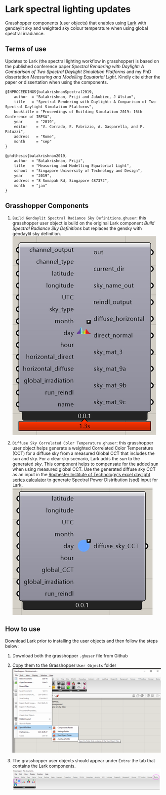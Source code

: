 # Lark spectral lighting updates
Grasshopper components (user objects) that enables using [Lark](https://faculty.washington.edu/inanici/Lark/Lark_home_page.html) with gendaylit sky and weighted sky colour temperature when using global spectral irradiance.

## Terms of use
Updates to Lark (the spectral lighting workflow in grasshopper) is based on the published conference paper *Spectral Rendering with Daylight: A Comparison of Two Spectral Daylight Simulation Platforms* and my PhD dissertation *Measuring and Modelling Equatorial Light*. Kindly cite either the paper or dissertation when using the components.

```
@INPROCEEDINGS{balakrishnanSpectral2019,
    author  = "Balakrishnan, Priji and Jakubiec, J Alstan",
    title   = "Spectral Rendering with Daylight: A Comparison of Two Spectral Daylight Simulation Platforms",
    booktitle = "Proceedings of Building Simulation 2019: 16th Conference of IBPSA",
    year      = "2019",
    editor    = "V. Corrado, E. Fabrizio, A. Gasparella, and F. Patuzzi",
    address   = "Rome",
    month     = "sep"
}
```

```
@phdthesis{balakrishnan2019,
    author  = "Balakrishnan, Priji",
    title   = "Measuring and Modelling Equatorial Light",
    school  = "Singapore University of Technology and Design",
    year    = "2019",
    address = "8 Somapah Rd, Singapore 487372",
    month   = "jan"
}
```

## Grasshopper Components
1. `Build Gendaylit Spectral Radiance Sky Definitions.ghuser`: this grasshopper user object is build on the original Lark component *Build Spectral Radiance Sky Definitions* but replaces the gensky with gendaylit sky definition.
![Image](Img/Gendaylit.jpeg)

2. `Diffuse Sky Correlated Color Temperature.ghuser`: this grasshopper user object helps generate a weighted Correlated Color Temperature (CCT) for a diffuse sky from a measured Global CCT that includes the sun and sky. For a clear sky scenario, Lark adds the *sun* to the generated *sky*. This component helps to compensate for the added sun when using measured global CCT. Use the generated diffuse sky CCT as an input in the [Rochester Institute of Technology's excel daylight series calculator](https://www.rit.edu/cos/colorscience/rc_useful_data.php) to generate Spectral Power Distribution (spd) input for Lark.
![Image](Img/DiffuseCCT.jpeg)


## How to use
Download Lark prior to installing the user objects and then follow the steps below:
1. Download both the grasshopper `.ghuser` file from Github

2. Copy them to the Grasshopper `User Objects` folder
![Image](Img/Userobject.png)

3. The grasshopper user objects should appear under `Extra`-the tab that contains the Lark components.
![Image](Img/Extra.png)
